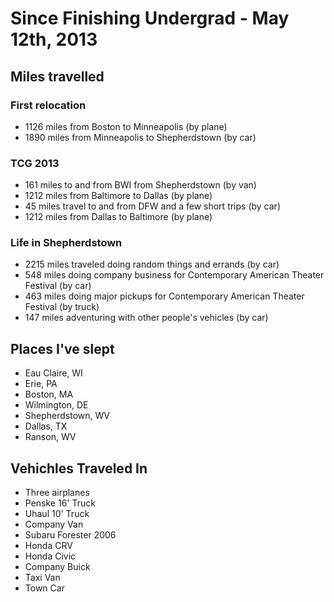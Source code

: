 # Since Finishing Undergrad - May 12th, 2013

## Miles travelled

### First relocation
* 1126 miles from Boston to Minneapolis (by plane)
* 1890 miles from Minneapolis to Shepherdstown (by car)

### TCG 2013
* 161 miles to and from BWI from Shepherdstown (by van)
* 1212 miles from Baltimore to Dallas (by plane)
* 45 miles travel to and from DFW and a few short trips (by car)
* 1212 miles from Dallas to Baltimore (by plane)

### Life in Shepherdstown
* 2215 miles traveled doing random things and errands (by car)
* 548 miles doing company business for Contemporary American Theater Festival (by car)
* 463 miles doing major pickups for Contemporary American Theater Festival (by truck)
* 147 miles adventuring with other people's vehicles (by car)

## Places I've slept
* Eau Claire, WI
* Erie, PA
* Boston, MA
* Wilmington, DE
* Shepherdstown, WV
* Dallas, TX
* Ranson, WV

## Vehichles Traveled In
* Three airplanes
* Penske 16' Truck
* Uhaul 10' Truck
* Company Van
* Subaru Forester 2006
* Honda CRV
* Honda Civic
* Company Buick
* Taxi Van
* Town Car